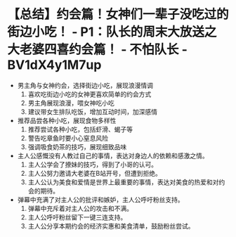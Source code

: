 # 【总结】约会篇！女神们一辈子没吃过的街边小吃！ - P1：队长的周末大放送之大老婆四喜约会篇！ - 不怕队长 - BV1dX4y1M7up

-   男主角与女神约会，选择街边小吃，展现浪漫情调
    1.  喜欢吃街边小吃的女神更喜欢简单的约会方式
    2.  男主角展现浪漫，喂女神吃小吃
    3.  建议带女生排队吃饭，增加互动时间，加深感情
-   推荐品尝各种小吃，展现食物多样性
    1.  推荐尝试各种小吃，包括虾滑、蝎子等
    2.  警告吃章鱼时要小心窒息风险
    3.  强调吸食奶茶的技巧，展现细致品味
-   主人公感慨没有人教过自己的事情，表达对身边人的依赖和感激之情。
    1.  主人公学会了撩妹的技巧，得到了小哥的认可。
    2.  主人公努力邀请大老婆在B站开号，但遭到拒绝。
    3.  主人公认为美食和爱情是世界上最重要的事情，表达对美食的热爱和对约会的期待。
-   弹幕中充满了对主人公的批评和嫉妒，主人公呼吁粉丝支持。
    1.  弹幕中充斥着对主人公的攻击和不满。
    2.  主人公呼吁粉丝留下一键三连支持。
    3.  主人公分享本期约会的经济实惠和美食清单，鼓励粉丝尝试。